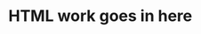 # HTML work goes in here
<!-- AA Added CDN links for bootstrap ✅ -->
<!-- AA added CDN script tag for bootstrap ✅ -->